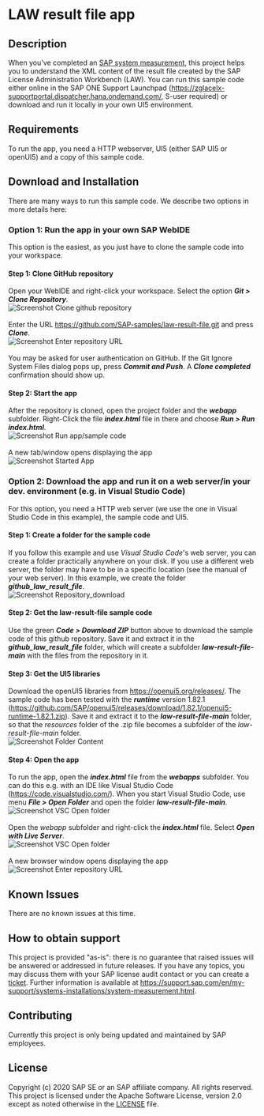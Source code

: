 # LAW result file app

## Description
When you've completed an [SAP system measurement](https://support.sap.com/en/my-support/systems-installations/system-measurement.html), this project helps you to understand the XML content of the result file created by the SAP License Administration Workbench (LAW). You can run this sample code either online in the SAP ONE Support Launchpad (https://zglacelx-supportportal.dispatcher.hana.ondemand.com/, S-user required) or download and run it locally in your own UI5 environment.

## Requirements
To run the app, you need a HTTP webserver, UI5 (either SAP UI5 or openUI5) and a copy of this sample code.

## Download and Installation
There are many ways to run this sample code. We describe two options in more details here:

### Option 1: Run the app in your own SAP WebIDE
This option is the easiest, as you just have to clone the sample code into your workspace. 

#### Step 1: Clone GitHub repository
Open your WebIDE and right-click your workspace. Select the option **_Git > Clone Repository_**.
<br />![](https://github.com/SAP-samples/law-result-file/blob/main/pic-install/option1_WebIDE/img01_Clone-repository.png?raw=true "Screenshot Clone github repository")
<br /><br />Enter the URL https://github.com/SAP-samples/law-result-file.git and press **_Clone_**.
<br />![](https://github.com/SAP-samples/law-result-file/blob/main/pic-install/option1_WebIDE/img02_Enter-repository-URL.png?raw=true "Screenshot Enter repository URL")
<br /><br />You may be asked for user authentication on GitHub. If the Git Ignore System Files dialog pops up, press **_Commit and Push_**. A **_Clone completed_** confirmation should show up.

#### Step 2: Start the app
After the repository is cloned, open the project folder and the **_webapp_** subfolder. 
Right-Click the file **_index.html_** file in there and choose **_Run > Run index.html_**.
<br />![](https://github.com/SAP-samples/law-result-file/blob/main/pic-install/option1_WebIDE/img03_Run-index.html.png?raw=true "Screenshot Run app/sample code")
<br /><br />A new tab/window opens displaying the app
<br />![](https://github.com/SAP-samples/law-result-file/blob/main/pic-install/img01_StartedApp.png?raw=true "Screenshot Started App")

### Option 2: Download the app and run it on a web server/in your dev. environment (e.g. in Visual Studio Code)
For this option, you need a HTTP web server (we use the one in Visual Studio Code in this example), the sample code and UI5.

#### Step 1: Create a folder for the sample code
If you follow this example and use _Visual Studio Code_'s web server, you can create a folder practically anywhere on your disk. If you use a different web server, the folder may have to be in a specific location (see the manual of your web server). In this example, we create the folder **_github_law_result_file_**. 
<br />![](https://github.com/SAP-samples/law-result-file/blob/main/pic-install/option2_WebServer-VisualStudioCode/Step01_Download-Sample-Code.png?raw=true "Screenshot Repository_download")
<br />

#### Step 2: Get the law-result-file sample code
Use the green **_Code > Download ZIP_** button above to download the sample code of this github repository. Save it and extract it in the **_github_law_result_file_** folder, which will create a subfolder **_law-result-file-main_** with the files from the repository in it.

#### Step 3: Get the UI5 libraries
Download the openUI5 libraries from https://openui5.org/releases/. The sample code has been tested with the **_runtime_** version 1.82.1 (https://github.com/SAP/openui5/releases/download/1.82.1/openui5-runtime-1.82.1.zip). Save it and extract it to the **_law-result-file-main_** folder, so that the _resources_ folder of the .zip file becomes a subfolder of the _law-result-file-main_ folder.
<br />![](https://github.com/SAP-samples/law-result-file/blob/main/pic-install/option2_WebServer-VisualStudioCode/Step02_Screenshot_Subfolder.png?raw=true "Screenshot Folder Content")

#### Step 4: Open the app
To run the app, open the **_index.html_** file from the **_webapps_** subfolder. You can do this e.g. with an IDE like Visual Studio Code (https://code.visualstudio.com/). When you start Visual Studio Code, use menu **_File > Open Folder_** and open the folder **_law-result-file-main_**. 
<br />![](https://github.com/SAP-samples/law-result-file/blob/main/pic-install/option2_WebServer-VisualStudioCode/Step03_VSC_Open_Folder.png?raw=true "Screenshot VSC Open folder")
<br /><br />Open the _webapp_ subfolder and right-click the **_index.html_** file. Select **_Open with Live Server_**.
<br />![](https://github.com/SAP-samples/law-result-file/blob/main/pic-install/option2_WebServer-VisualStudioCode/Step04_VSC_Open_with_Live_Server.png?raw=true "Screenshot VSC Open folder")
<br /><br />A new browser window opens displaying the app
<br />![](https://github.com/SAP-samples/law-result-file/blob/main/pic-install/img01_StartedApp.png?raw=true "Screenshot Enter repository URL")

## Known Issues
There are no known issues at this time.

## How to obtain support
This project is provided "as-is": there is no guarantee that raised issues will be answered or addressed in future releases. If you have any topics, you may discuss them with your SAP license audit contact or you can create a [ticket](https://github.com/SAP-samples/law-result-file/issues/new).
Further information is available at https://support.sap.com/en/my-support/systems-installations/system-measurement.html.

## Contributing
Currently this project is only being updated and maintained by SAP employees.

## License
Copyright (c) 2020 SAP SE or an SAP affiliate company. All rights reserved. This project is licensed under the Apache Software License, version 2.0 except as noted otherwise in the [LICENSE](LICENSES/Apache-2.0.txt) file.

